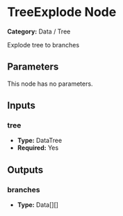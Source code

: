 
# TreeExplode Node

**Category:** Data / Tree

Explode tree to branches

## Parameters

This node has no parameters.

## Inputs


### tree
- **Type:** DataTree
- **Required:** Yes



## Outputs


### branches
- **Type:** Data[][]




